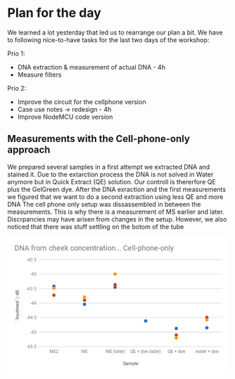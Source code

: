 # Plan for the day

We learned a lot yesterday that led us to rearrange our plan a bit. We have to following nice-to-have tasks for the last two days of the workshop:

Prio 1:
* DNA extraction & measurement of actual DNA - 4h
* Measure filters

Prio 2:
* Improve the circuit for the cellphone version
* Case use notes -> redesign - 4h
* Improve NodeMCU code version


## Measurements with the Cell-phone-only approach

We prepared several samples in a first attempt we extracted DNA and stained it. 
Due to the extarction process the DNA is not solved in Water anymore but in Quick Extract (QE) solution. Our controll is thererfore QE plus the GelGreen dye. 
After the DNA exraction and the first measurements we figured that we want to do a second extraction using less QE and more DNA
The cell phone only setup was dissassembled in between the measurements. 
This is why there is a measurement of MS earlier and later. Discrpancies may have arisen from changes in the setup. However, we also noticed that there was stuff settling on the botom of the tube

![alt text](https://raw.githubusercontent.com/diy-fluorometer/aolw2018-capetown/master/analysis/DNA_cheek_cell.png "Measurement of Sample 1 (MS) Sample 2 (MS2) and the controll Quick Extract plus GelGreen dye and H2O plus Dye")


